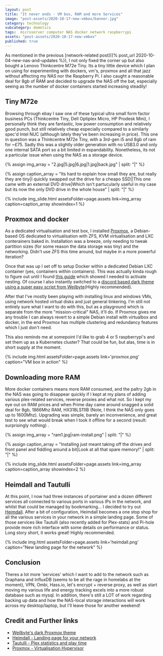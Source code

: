 ```yaml
---
layout: post
title: "It never ends - VM box, RAM and more Services"
image: "post-assets/2020-10-17-new-vmbox/banner.jpg"
category: technology
subcategory: domotics
tags:  microserver computer NAS docker network raspberrypi
assets: "post-assets/2020-10-17-new-vmbox"
published: true
---
```


As mentioned in the previous [network-related post]({% post_url 2020-10-04-new-nas-and-updates %}), I not only fixed the corner up but also bought a Lenovo Thinkcentre M72e Tiny. Its a tiny little device which I plan on using for experimenting with dockers, vm's, proxmox and all that jazz without affecting my NAS nor the Raspberry Pi. I also caught a reasonable deal for 8gb of RAM and decided to upgrade the NAS off the bat, especially seeing as the number of docker containers started increasing steadily!

## Tiny M72e
Browsing through ebay I saw one of these typical ultra small form factor business PCs (Thinkcentre Tiny, Dell Optiplex Micro, HP Prodesk Mini), I personally think they are fantastic, low power consumption and relatively good punch, but still relatively cheap especially compared to a similarly spec'd Intel NUC (although lately they've been increasing in price). This one in question was a Thinkcentre M72e Tiny, with a 3rd-gen i5 and 8gb of ram for ~£75. Sadly this was a slightly older generation with no USB3.0 and only one internal SATA port so a bit limited in expandability. Nonetheless, its not a particular issue when using the NAS as a storage device.

{% assign img_array = "2.jpg|5.jpg|6.jpg|1.jpg|back.jpg" | split: "|" %}

{% assign caption_array = "Its hard to explain how small they are, but really they are tiny|I quickly swapped out the drive for a cheapo SSD||This one came with an external DVD drive|Which isn't partucularly useful in my case but its now the only DVD drive in the whole house" | split: "|" %}

{% include img_slide.html assetsFolder=page.assets link=img_array caption=caption_array showindex=1 %}

## Proxmox and docker
As a dedicated virtualisation and test box, I installed [Proxmox](https://proxmox.com/en/), a Debian-based OS dedicated to virtualisation with ZFS, KVM virtualisation and LXC conterainers baked in.
Installation was a breeze, only needing to tweak partition sizes (for some reason the data storage was tiny) and the networking. Didn't use ZFS this time around, but maybe in a more powerful iteration?

Once that was up I set off to setup Docker within a dedicated Debian LXC container (yes, containers within containers). This was actually kinda rough to figure out until I found [this guide](https://www.youtube.com/watch?v=1EYAGl96dZY) which showed I needed to activate nesting. Of course I also instantly switched to a [discord based dark theme using a super easy script from Weilbyte](https://github.com/Weilbyte/PVEDiscordDark)(Highly recommended).

After that I've mostly been playing with installing linux and windows VMs, using network hosted virtual disks and just general tinkering. I'm still not entirely sure what I want to do with this, but as a playground which is separate from the more "mission-critical" NAS, it'll do. If Proxmox gives me any trouble I can always revert to a simple Debian install with virtualbox and docker, in the end Proxmox has multiple clustering and redundancy features which I just don't need.

This also reminds me at somepoint I'd like to grab 4 or 5 raspberrypi's and set them up as a Kubernetes cluster? That could be fun, but alas, time is in short supply at the moment.

{% include img.html assetsFolder=page.assets link='proxmox.png' caption="VM box in action" %}

## Downloading more RAM
More docker containers means more RAM consumed, and the paltry 2gb in the NAS was going to disappear quickly if I kept at my plans of adding various plex-related services, reverse proxies and what not. So I kept my eye out on RAM prices and when Prime day came around snagged a solid deal for 8gb, 1866Mhz RAM, HX318LS11IB (Note, I think the NAS only goes up to 1600Mhz). Upgrading was simple, barely an inconvenience, and great test to see what would break when I took it offline for a second (result: surprisingly nothing)  .

{% assign img_array = "ram1.jpg|ram-install.png" | split: "|" %}

{% assign caption_array = "Installing just meant taking off the drives and front panel and fiddling around a bit|Look at all that spare memory!" | split: "|" %}

{% include img_slide.html assetsFolder=page.assets link=img_array caption=caption_array showindex=2 %}


## Heimdall and Tautulli
At this point, I now had three instances of portainer and a dozen different services all connected to various ports in various IPs in the network, and whilst that could be managed by bookmarking... I decided to try out [Heimdall](https://heimdall.site/). After a bit of configuration, Heimdall becomes a one stop shop for all the various services in your network in a simple landing page. Some of those services like Tautulli (also recently added for Plex-stats) and Pi-hole provide more rich interface with some details on performance or status. Long story short, it works great! Highly recommended.

{% include img.html assetsFolder=page.assets link='heimdall.png' caption="New landing page for the network" %}


## Conclusion
Theres a lot more 'services' which I want to add to the network such as Graphana and InfluxDB (seems to be all the rage in homelabs at the moment), VPN, Ombi, Hass.io, let's encrypt + reverse proxy, as well as start moving my various life and energy tracking excels into a more robust database such as mysql. In addition, there's still a LOT of work regarding backing up data and how the NAS-local storage interactions will work across my desktop/laptop, but I'll leave those for another weekend!

## Credit and Further links
- [Weilbyte's dark Proxmox theme](https://github.com/Weilbyte/PVEDiscordDark)
- [Heimdall - Landing page for your network](https://heimdall.site/)
- [Tautulli - Plex statistics and play time](https://tautulli.com/)
- [Proxmox - Virtualisation Hypervisor](https://proxmox.com/en/)
